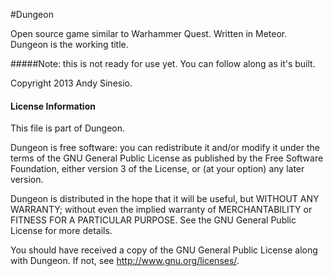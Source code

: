 #Dungeon

Open source game similar to Warhammer Quest. Written in Meteor.  Dungeon is the working title.

#####Note: this is not ready for use yet. You can follow along as it's built.

Copyright 2013 Andy Sinesio.

#### License Information

This file is part of Dungeon.

   Dungeon is free software: you can redistribute it and/or modify
   it under the terms of the GNU General Public License as published by
   the Free Software Foundation, either version 3 of the License, or
   (at your option) any later version.

   Dungeon is distributed in the hope that it will be useful,
   but WITHOUT ANY WARRANTY; without even the implied warranty of
   MERCHANTABILITY or FITNESS FOR A PARTICULAR PURPOSE.  See the
   GNU General Public License for more details.

   You should have received a copy of the GNU General Public License
   along with Dungeon.  If not, see <http://www.gnu.org/licenses/>.